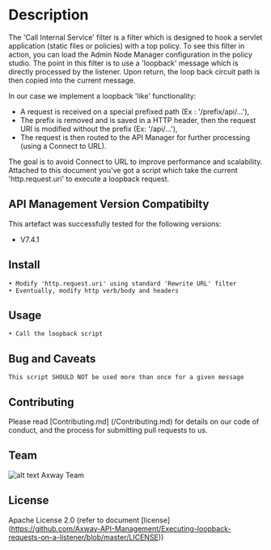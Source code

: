 # Description
The 'Call Internal Service' filter is a filter which is designed to hook a servlet application (static files or policies) with a top policy. 
To see this filter in action, you can load the Admin Node Manager configuration in the policy studio. 
The point in this filter is to use a 'loopback' message which is directly processed by the listener. 
Upon return, the loop back circuit path is then copied into the current message.

In our case we implement a loopback 'like' functionality:
- A request is received on a special prefixed path (Ex : '/prefix/api/...'),
- The prefix is removed and is saved in a HTTP header, then the request URI is modified without the prefix (Ex: '/api/...'),
- The request is then routed to the API Manager for further processing (using a Connect to URL).

The goal is to avoid Connect to URL to improve performance and scalability. Attached to this document you've got a script which take the current 'http.request.uri' to execute a loopback request.

## API Management Version Compatibilty
This artefact was successfully tested for the following versions:
- V7.4.1


## Install

```
• Modify 'http.request.uri' using standard 'Rewrite URL' filter
• Eventually, modify http verb/body and headers
```

## Usage

```
• Call the loopback script
```

## Bug and Caveats

```
This script SHOULD NOT be used more than once for a given message
```

## Contributing

Please read [Contributing.md] (/Contributing.md) for details on our code of conduct, and the process for submitting pull requests to us.

## Team

![alt text][Axwaylogo] Axway Team

[Axwaylogo]: https://github.com/Axway/api-management-artefacts/blob/master/AxwayLogoSmall.png  "Axway logo"


## License
Apache License 2.0 (refer to document [license] (https://github.com/Axway-API-Management/Executing-loopback-requests-on-a-listener/blob/master/LICENSE))


